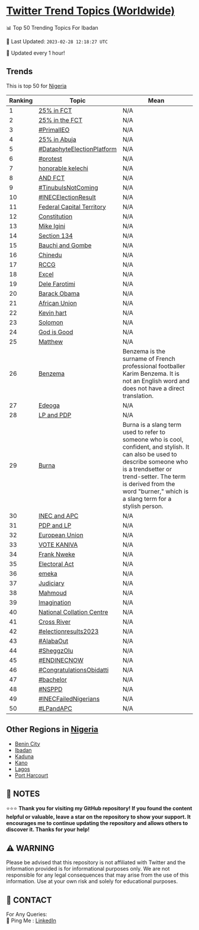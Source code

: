 [Twitter Trend Topics (Worldwide)](https://github.com/ErcinDedeoglu/Twitter-Trend-Topics)
==========


📊 Top 50 Trending Topics For Ibadan

📆 Last Updated: `2023-02-28 12:18:27 UTC`

🔧 Updated every 1 hour!


## Trends

This is top 50 for [Nigeria](</Nigeria>)

| Ranking | Topic | Mean |
| ------- | ------------ | ------------ |
| 1 | [25% in FCT](http://twitter.com/search?q=25%25+in+FCT) | N/A |
| 2 | [25% in the FCT](http://twitter.com/search?q=25%25+in+the+FCT) | N/A |
| 3 | [#PrimalIEO](http://twitter.com/search?q=%23PrimalIEO) | N/A |
| 4 | [25% in Abuja](http://twitter.com/search?q=25%25+in+Abuja) | N/A |
| 5 | [#DataphyteElectionPlatform](http://twitter.com/search?q=%23DataphyteElectionPlatform) | N/A |
| 6 | [#protest](http://twitter.com/search?q=%23protest) | N/A |
| 7 | [honorable kelechi](http://twitter.com/search?q=honorable+kelechi) | N/A |
| 8 | [AND FCT](http://twitter.com/search?q=AND+FCT) | N/A |
| 9 | [#TinubuIsNotComing](http://twitter.com/search?q=%23TinubuIsNotComing) | N/A |
| 10 | [#INECElectionResult](http://twitter.com/search?q=%23INECElectionResult) | N/A |
| 11 | [Federal Capital Territory](http://twitter.com/search?q=Federal+Capital+Territory) | N/A |
| 12 | [Constitution](http://twitter.com/search?q=Constitution) | N/A |
| 13 | [Mike Igini](http://twitter.com/search?q=Mike+Igini) | N/A |
| 14 | [Section 134](http://twitter.com/search?q=Section+134) | N/A |
| 15 | [Bauchi and Gombe](http://twitter.com/search?q=Bauchi+and+Gombe) | N/A |
| 16 | [Chinedu](http://twitter.com/search?q=Chinedu) | N/A |
| 17 | [RCCG](http://twitter.com/search?q=RCCG) | N/A |
| 18 | [Excel](http://twitter.com/search?q=Excel) | N/A |
| 19 | [Dele Farotimi](http://twitter.com/search?q=Dele+Farotimi) | N/A |
| 20 | [Barack Obama](http://twitter.com/search?q=Barack+Obama) | N/A |
| 21 | [African Union](http://twitter.com/search?q=African+Union) | N/A |
| 22 | [Kevin hart](http://twitter.com/search?q=Kevin+hart) | N/A |
| 23 | [Solomon](http://twitter.com/search?q=Solomon) | N/A |
| 24 | [God is Good](http://twitter.com/search?q=God+is+Good) | N/A |
| 25 | [Matthew](http://twitter.com/search?q=Matthew) | N/A |
| 26 | [Benzema](http://twitter.com/search?q=Benzema) | Benzema is the surname of French professional footballer Karim Benzema. It is not an English word and does not have a direct translation. |
| 27 | [Edeoga](http://twitter.com/search?q=Edeoga) | N/A |
| 28 | [LP and PDP](http://twitter.com/search?q=LP+and+PDP) | N/A |
| 29 | [Burna](http://twitter.com/search?q=Burna) | Burna is a slang term used to refer to someone who is cool, confident, and stylish. It can also be used to describe someone who is a trendsetter or trend-setter. The term is derived from the word "burner," which is a slang term for a stylish person. |
| 30 | [INEC and APC](http://twitter.com/search?q=INEC+and+APC) | N/A |
| 31 | [PDP and LP](http://twitter.com/search?q=PDP+and+LP) | N/A |
| 32 | [European Union](http://twitter.com/search?q=European+Union) | N/A |
| 33 | [VOTE KANIVA](http://twitter.com/search?q=VOTE+KANIVA) | N/A |
| 34 | [Frank Nweke](http://twitter.com/search?q=Frank+Nweke) | N/A |
| 35 | [Electoral Act](http://twitter.com/search?q=Electoral+Act) | N/A |
| 36 | [emeka](http://twitter.com/search?q=emeka) | N/A |
| 37 | [Judiciary](http://twitter.com/search?q=Judiciary) | N/A |
| 38 | [Mahmoud](http://twitter.com/search?q=Mahmoud) | N/A |
| 39 | [Imagination](http://twitter.com/search?q=Imagination) | N/A |
| 40 | [National Collation Centre](http://twitter.com/search?q=National+Collation+Centre) | N/A |
| 41 | [Cross River](http://twitter.com/search?q=Cross+River) | N/A |
| 42 | [#electionresults2023](http://twitter.com/search?q=%23electionresults2023) | N/A |
| 43 | [#AlabaOut](http://twitter.com/search?q=%23AlabaOut) | N/A |
| 44 | [#SheggzOlu](http://twitter.com/search?q=%23SheggzOlu) | N/A |
| 45 | [#ENDINECNOW](http://twitter.com/search?q=%23ENDINECNOW) | N/A |
| 46 | [#CongratulationsObidatti](http://twitter.com/search?q=%23CongratulationsObidatti) | N/A |
| 47 | [#bachelor](http://twitter.com/search?q=%23bachelor) | N/A |
| 48 | [#NSPPD](http://twitter.com/search?q=%23NSPPD) | N/A |
| 49 | [#INECFailedNigerians](http://twitter.com/search?q=%23INECFailedNigerians) | N/A |
| 50 | [#LPandAPC](http://twitter.com/search?q=%23LPandAPC) | N/A |



## Other Regions in [Nigeria](</Nigeria>)

* [Benin City](</Nigeria/Benin City.md>)
* [Ibadan](</Nigeria/Ibadan.md>)
* [Kaduna](</Nigeria/Kaduna.md>)
* [Kano](</Nigeria/Kano.md>)
* [Lagos](</Nigeria/Lagos.md>)
* [Port Harcourt](</Nigeria/Port Harcourt.md>)



## 📝 NOTES

⭐⭐⭐ **Thank you for visiting my GitHub repository! If you found the content helpful or valuable, leave a star on the repository to show your support. It encourages me to continue updating the repository and allows others to discover it. Thanks for your help!**


## ⚠️ WARNING

Please be advised that this repository is not affiliated with Twitter and the information provided is for informational purposes only. We are not responsible for any legal consequences that may arise from the use of this information. Use at your own risk and solely for educational purposes.


## 📨 CONTACT

 For Any Queries:  
            🏓 Ping Me : [LinkedIn](https://www.linkedin.com/in/ercindedeoglu/)
